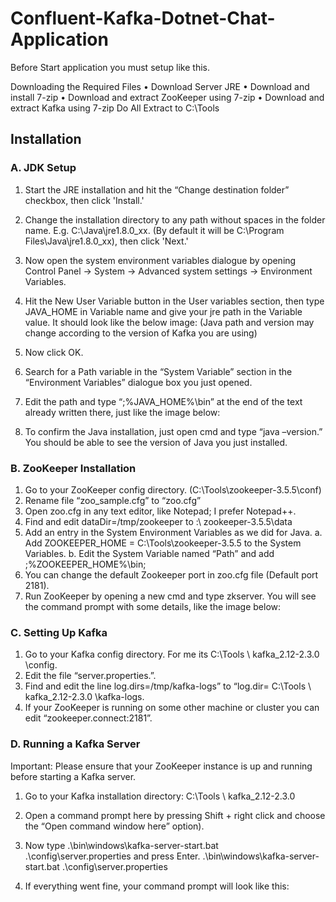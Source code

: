 # Confluent-Kafka-Dotnet-Chat-Application

Before Start application you must setup like this.

Downloading the Required Files
•	Download Server JRE
•	Download and install 7-zip 
•	Download and extract ZooKeeper using 7-zip
•	Download and extract Kafka using 7-zip
Do All Extract to C:\Tools

## Installation

### A. JDK Setup
1. Start the JRE installation and hit the “Change destination folder” checkbox, then click 'Install.'
 
2. Change the installation directory to any path without spaces in the folder name. E.g. C:\Java\jre1.8.0_xx\. (By default it will be C:\Program Files\Java\jre1.8.0_xx), then click 'Next.'
3. Now open the system environment variables dialogue by opening Control Panel -> System -> Advanced system settings -> Environment Variables.
4. Hit the New User Variable button in the User variables section, then type JAVA_HOME in Variable name and give your jre path in the Variable value. It should look like the below image:
 (Java path and version may change according to the version of Kafka you are using)
5. Now click OK.
6. Search for a Path variable in the “System Variable” section in the “Environment Variables” dialogue box you just opened.
7. Edit the path and type “;%JAVA_HOME%\bin” at the end of the text already written there, just like the image below:
 
8. To confirm the Java installation, just open cmd and type “java –version.” You should be able to see the version of Java you just installed.
 



















### B. ZooKeeper Installation
1.	Go to your ZooKeeper config directory. (C:\Tools\zookeeper-3.5.5\conf)
2.	Rename file “zoo_sample.cfg” to “zoo.cfg”
3.	Open zoo.cfg in any text editor, like Notepad; I prefer Notepad++.
4.	Find and edit dataDir=/tmp/zookeeper to :\ zookeeper-3.5.5\data  
5.	Add an entry in the System Environment Variables as we did for Java.
a.	Add ZOOKEEPER_HOME = C:\Tools\zookeeper-3.5.5 to the System Variables.
b.	Edit the System Variable named “Path” and add ;%ZOOKEEPER_HOME%\bin; 
6.	You can change the default Zookeeper port in zoo.cfg file (Default port 2181).
7.	Run ZooKeeper by opening a new cmd and type zkserver.
You will see the command prompt with some details, like the image below:
 



### C. Setting Up Kafka
1.	Go to your Kafka config directory. For me its C:\Tools \ kafka_2.12-2.3.0 \config.
2.	Edit the file “server.properties.”.
3.	Find and edit the line log.dirs=/tmp/kafka-logs” to “log.dir= C:\Tools \ kafka_2.12-2.3.0 \kafka-logs.
4.	If your ZooKeeper is running on some other machine or cluster you can edit “zookeeper.connect:2181”.




















### D. Running a Kafka Server
Important: Please ensure that your ZooKeeper instance is up and running before starting a Kafka server.
1.	Go to your Kafka installation directory: C:\Tools \ kafka_2.12-2.3.0 
2.	Open a command prompt here by pressing Shift + right click and choose the “Open command window here” option).
3.	Now type .\bin\windows\kafka-server-start.bat .\config\server.properties and press Enter.
.\bin\windows\kafka-server-start.bat .\config\server.properties

4. If everything went fine, your command prompt will look like this:
 

